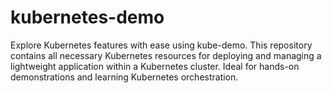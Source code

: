 # kubernetes-demo
Explore Kubernetes features with ease using kube-demo. This repository contains all necessary Kubernetes resources for deploying and managing a lightweight application within a Kubernetes cluster. Ideal for hands-on demonstrations and learning Kubernetes orchestration.
